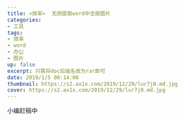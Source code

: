 ```yaml
---
title: <效率>  无损提取word中全部图片
categories:
- 工具
tags: 
- 效率
- word
- 办公
- 图片
up: false
excerpt: 只需将doc后缀名改为rar即可
date: 2019/1/5 00:14:00
thumbnail: https://s2.ax1x.com/2019/12/29/lur7j0.md.jpg
cover: https://s2.ax1x.com/2019/12/29/lur7j0.md.jpg
---
```

小编赶稿中



